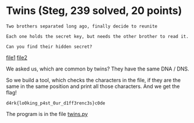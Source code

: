 # Twins (Steg, 239 solved, 20 points)

```
Two brothers separated long ago, finally decide to reunite

Each one holds the secret key, but needs the other brother to read it.

Can you find their hidden secret?
```

[file1](https://github.com/Lev9L-Team/ctf/tree/master/2018-08-16_hackcon/twins/file1)
[file2](https://github.com/Lev9L-Team/ctf/tree/master/2018-08-16_hackcon/twins/file2)

We asked us, which are common by twins?
They have the same DNA / DNS. 

So we build a tool, which checks the characters in the file, if they are the same in the same position
and print all those characters.
And we get the flag!

```
d4rk{lo0king_p4st_0ur_d1ff3renc3s}c0de
```

The program is in the file [twins.py](https://github.com/Lev9L-Team/ctf/tree/master/2018-08-16_hackcon/twins/twins.py)